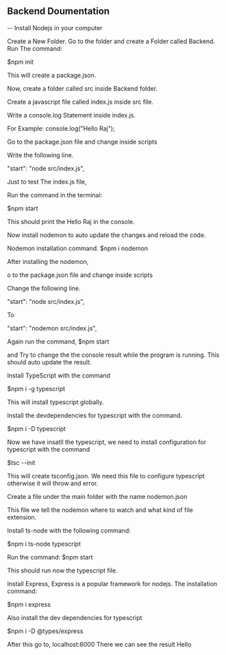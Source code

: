 ## Backend Doumentation

-- Install Nodejs in your computer

Create a New Folder.
Go to the folder and create a Folder called Backend.
Run The command:

$npm init

This will create a package.json.

Now, create a folder called src inside Backend folder.

Create a javascript file called index.js inside src file. 

Write a console.log Statement inside index.js.

For Example: console.log("Hello Raj");

Go to the package.json file and change inside scripts

Write the following line.

"start": "node src/index.js",

Just to test The index.js file,

Run the command in the terminal:

$npm start

This should print the Hello Raj in the console.

Now install nodemon to auto update the changes and reload the code.

Nodemon installation command.
$npm i nodemon

After installing the nodemon,

o to the package.json file and change inside scripts

Change the following line.

"start": "node src/index.js",

To

"start": "nodemon src/index.js",

Again run the command,
$npm start

and Try to change the the console result while the program is running.
This should auto update the result.

Install TypeScript with the command

$npm i -g typescript

This will install typescript globally.

Install the devdependencies for typescript with the command.

$npm i -D typescript

Now we have insatll the typescript, we need to install configuration for typescript with the command

$tsc --init

This will create tsconfig.json.
We need this file to configure typescript otherwise it will throw and error.

Create a file under the main folder with the name
nodemon.json

This file we tell the nodemon where to watch and what kind of file extension. 

Install ts-node with the following command:

$npm i ts-node typescript

Run the command:
$npm start

This should run now the typescript file.

Install Express, Express is a popular framework for nodejs.
The installation command:

$npm i express

Also install the dev dependencies for typescript

$npm i -D @types/express


After this go to, 
localhost:8000
There we can see the result
Hello 







